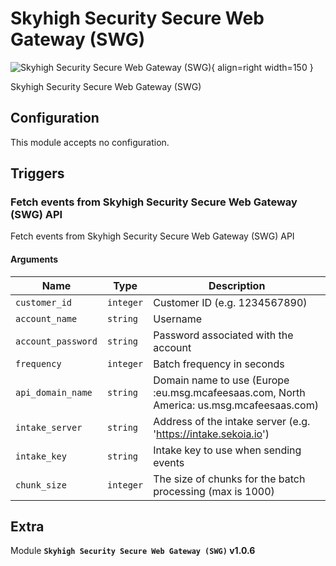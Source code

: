# Skyhigh Security Secure Web Gateway (SWG)

![Skyhigh Security Secure Web Gateway (SWG)](/assets/playbooks/library/skyhigh-security-secure-web-gateway-swg.png){ align=right width=150 }

Skyhigh Security Secure Web Gateway (SWG)

## Configuration

This module accepts no configuration.

## Triggers

### Fetch events from Skyhigh Security Secure Web Gateway (SWG) API

Fetch events from Skyhigh Security Secure Web Gateway (SWG) API

#### Arguments

| Name      |  Type   |  Description  |
| --------- | ------- | --------------------------- |
| `customer_id` | `integer` | Customer ID (e.g. 1234567890) |
| `account_name` | `string` | Username |
| `account_password` | `string` | Password associated with the account |
| `frequency` | `integer` | Batch frequency in seconds |
| `api_domain_name` | `string` | Domain name to use (Europe :eu.msg.mcafeesaas.com, North America: us.msg.mcafeesaas.com) |
| `intake_server` | `string` | Address of the intake server (e.g. 'https://intake.sekoia.io') |
| `intake_key` | `string` | Intake key to use when sending events |
| `chunk_size` | `integer` | The size of chunks for the batch processing (max is 1000) |


## Extra

Module **`Skyhigh Security Secure Web Gateway (SWG)` v1.0.6**